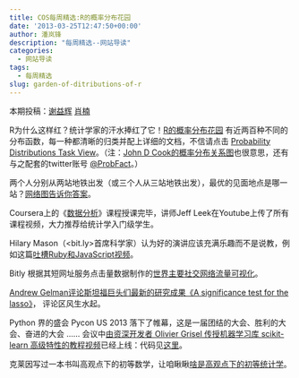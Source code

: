 ```yaml
---
title: COS每周精选:R的概率分布花园
date: '2013-03-25T12:47:50+00:00'
author: 潘岚锋
description: "每周精选--网站导读"
categories:
  - 网站导读
tags:
  - 每周精选
slug: garden-of-ditributions-of-r
---
```


本期投稿：[谢益辉](http://yihui.name/) [肖楠](http://www.road2stat.com/)

R为什么这样红？统计学家的汗水捧红了它！[R的概率分布花园](http://blog.revolutionanalytics.com/2013/03/rs-garden-of-probability-distributions.html) 有近两百种不同的分布函数，每一种都清晰的归类并配上详细的文档，不信请点击 [Probability Distributions Task View](http://cran.r-project.org/web/views/Distributions.html)。（注：[John D Cook的概率分布关系图](http://www.johndcook.com/distribution_chart.html)也很意思，还有与之配套的twitter账号 [@ProbFact](http://www.twitter.com/ProbFact)。）
<!--more-->

两个人分别从两站地铁出发（或三个人从三站地铁出发），最优的见面地点是哪一站？[网络图告诉你答案](http://blog.revolutionanalytics.com/2013/03/find-the-fairest-place-to-meet-on-the-paris-m%C3%A9tro.html)。

Coursera上的《[数据分析](http://www.youtube.com/user/jtleek2007)》课程授课完毕，讲师Jeff Leek在Youtube上传了所有课程视频，大力推荐给统计学入门级学生。

Hilary Mason（<bit.ly>首席科学家）认为好的演讲应该充满乐趣而不是说教，例如这篇[吐槽Ruby和JavaScript视频](http://www.hilarymason.com/speaking/speaking-entertain-dont-teach/)。

Bitly 根据其短网址服务点击量数据制作的[世界主要社交网络流量可视化](http://blog.bitly.com/post/45755352163/how-people-use-social-networks-around-the-world)。

[Andrew Gelman评论斯坦福巨头们最新的研究成果《A significance test for the lasso》](http://andrewgelman.com/2013/03/18/tibshirani-announces-new-research-result-a-significance-test-for-the-lasso/)， 评论区风生水起。

Python 界的盛会 Pycon US 2013 落下了帷幕，这是一届团结的大会、胜利的大会、奋进的大会 …… 会议中[由资深开发者 Olivier Grisel 传授机器学习库 scikit-learn 高级特性的教程视频](http://pyvideo.org/video/1719/advanced-machine-learning-with-scikit-learn)已经上线：代码见[这里](https://github.com/ogrisel/parallel_ml_tutorial)。

克莱因写过一本书叫高观点下的初等数学，让咱瞅瞅[啥是高观点下的初等统计学](http://www.johnmyleswhite.com/notebook/2013/03/22/modes-medians-and-means-an-unifying-perspective/)。
